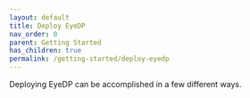 ```yaml
---
layout: default
title: Deploy EyeDP
nav_order: 0
parent: Getting Started
has_children: true
permalink: /getting-started/deploy-eyedp
---
```


Deploying EyeDP can be accomplished in a few different ways.